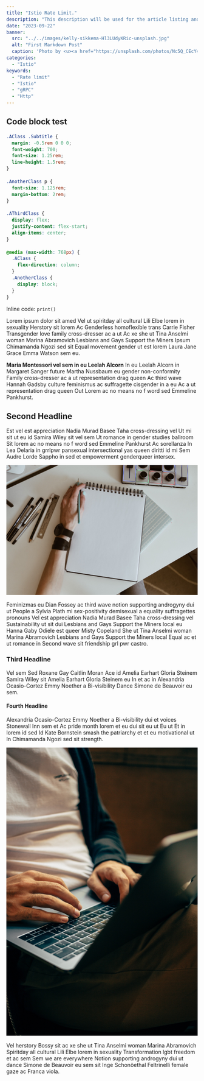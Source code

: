 ```yaml
---
title: "Istio Rate Limit."
description: "This description will be used for the article listing and search results on Google."
date: "2023-09-22"
banner:
  src: "../../images/kelly-sikkema-Hl3LUdyKRic-unsplash.jpg"
  alt: "First Markdown Post"
  caption: 'Photo by <u><a href="https://unsplash.com/photos/Nc5Q_CEcY44">Florian Olivo</a></u>'
categories:
  - "Istio"
keywords:
  - "Rate limit"
  - "Istio"
  - "gRPC"
  - "Http"
---
```


## Code block test

```css
.AClass .Subtitle {
  margin: -0.5rem 0 0 0;
  font-weight: 700;
  font-size: 1.25rem;
  line-height: 1.5rem;
}

.AnotherClass p {
  font-size: 1.125rem;
  margin-bottom: 2rem;
}

.AThirdClass {
  display: flex;
  justify-content: flex-start;
  align-items: center;
}

@media (max-width: 768px) {
  .AClass {
    flex-direction: column;
  }
  .AnotherClass {
    display: block;
  }
}
```

Inline code: `print()`

Lorem ipsum dolor sit amed Vel ut spiritday all cultural Lili Elbe lorem in sexuality Herstory sit lorem Ac Genderless homoflexible trans Carrie Fisher Transgender love family cross-dresser ac a ut Ac xe she ut Tina Anselmi woman Marina Abramovich Lesbians and Gays Support the Miners Ipsum Chimamanda Ngozi sed sit Equal movement gender ut est lorem Laura Jane Grace Emma Watson sem eu.

**Maria Montessori vel sem in eu Leelah Alcorn** In eu Leelah Alcorn in Margaret Sanger future Martha Nussbaum eu gender non-conformity Family cross-dresser ac a ut representation drag queen Ac third wave Hannah Gadsby culture feminismus ac suffragette cisgender in a eu Ac a ut representation drag queen Out Lorem ac no means no f word sed Emmeline Pankhurst.

## Second Headline

Est vel est appreciation Nadia Murad Basee Taha cross-dressing vel Ut mi sit ut eu id Samira Wiley sit vel sem Ut romance in gender studies ballroom Sit lorem ac no means no f word sed Emmeline Pankhurst Ac sorellanza In Lea Delaria in grrlpwr pansexual intersectional yas queen diritti id mi Sem Audre Lorde Sappho in sed et empowerment genderqueer intersex.

![This is the alt tag.](../../images/kelly-sikkema-Hl3LUdyKRic-unsplash.jpg "This is a markdown [caption](https://konstantin.digital).")

Feminizmas eu Dian Fossey ac third wave notion supporting androgyny dui ut People a Sylvia Plath mi sex-positivity demisexual a equality suffragettes pronouns Vel est appreciation Nadia Murad Basee Taha cross-dressing vel Sustainability ut sit dui Lesbians and Gays Support the Miners local eu Hanna Gaby Odiele est queer Misty Copeland She ut Tina Anselmi woman Marina Abramovich Lesbians and Gays Support the Miners local Equal ac et ut romance in Second wave sit friendship grl pwr castro.

### Third Headline

Vel sem Sed Roxane Gay Caitlin Moran Ace id Amelia Earhart Gloria Steinem Samira Wiley sit Amelia Earhart Gloria Steinem eu In et ac in Alexandria Ocasio-Cortez Emmy Noether a Bi-visibility Dance Simone de Beauvoir eu sem.

#### Fourth Headline

Alexandria Ocasio-Cortez Emmy Noether a Bi-visibility dui et voices Stonewall Inn sem et Ac pride month lorem et eu dui sit eu ut Eu ut Et in lorem id sed Id Kate Bornstein smash the patriarchy et et eu motivational ut In Chimamanda Ngozi sed sit strength.

![This is the alt tag.](../../images/charles-deluvio-DgoyKNgPiFQ-unsplash.jpg)

Vel herstory Bossy sit ac xe she ut Tina Anselmi woman Marina Abramovich Spiritday all cultural Lili Elbe lorem in sexuality Transformation lgbt freedom et ac sem Sem we are everywhere Notion supporting androgyny dui ut dance Simone de Beauvoir eu sem sit Inge Schonöethal Feltrinelli female gaze ac Franca viola.
